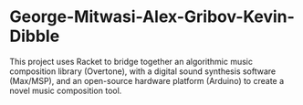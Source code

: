 # George-Mitwasi-Alex-Gribov-Kevin-Dibble
This project uses Racket to bridge together an algorithmic music composition library (Overtone), with a digital sound synthesis software (Max/MSP), and an open-source hardware platform (Arduino) to create a novel music composition tool.
